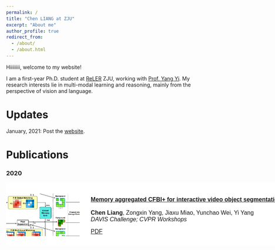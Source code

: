```yaml
---
permalink: /
title: "Chen LIANG at ZJU"
excerpt: "About me"
author_profile: true
redirect_from: 
  - /about/
  - /about.html
---
```


Hiiiiiiii, welcome to my website!

I am a first-year Ph.D. student at [ReLER](https://reler.net/) ZJU, working with [Prof. Yang Yi](https://profiles.uts.edu.au/Yi.Yang). My research interests lie in multi-modal learning and reasoning, mainly from the perspective of vision and language.

Updates
======
January, 2021: Post the [website](https://leonnnop.github.io/).

Publications
======
<h3>2020</h3>
<div class="publication">
    <div class="proimg">
        <img src="/images/memory+.png" class="publogo" width="200px">
    </div>
    <div class="procontext">
      <p> 
          <strong>
          <a href="https://davischallenge.org/challenge2020/papers/DAVIS-Interactive-Challenge-3rd-Team.pdf" class="first">Memory aggregated CFBI+ for interactive video object segmentation</a>
          </strong>
          <br>
          <br>
          <b>Chen Liang</b>, Zongxin Yang, Jiaxu Miao, Yunchao Wei, Yi Yang
          <br>
          <em>DAVIS Challenge; CVPR Workshops</em>
          <br>
          <span class="links">
              <a href="https://davischallenge.org/challenge2020/papers/DAVIS-Interactive-Challenge-3rd-Team.pdff" class="first">PDF</a>
          </span>
      </p>
    </div>
</div>


<style>
.publication .proimg {
  display: block;
  float: left;
  display: flex;
  align-items: center;
  height: 100%;
}
.publication .procontext {
  float: right;
  display: block;
  margin-block-start: 1em;
  margin-block-end: 1em;
  margin-inline-start: 0px;
  margin-inline-end: 0px;
}
.publication {
  padding: 0;
  font-family: Arial;
  font-size: 16px;
  background-color: #fff;
  float: left;
  width: 750px;
}
.publication {
  clear: left;
  padding-bottom: 0px;
  height: 170px;
}
.publication img {
  margin-top: 5px;
}
.publication p {
  height: 100px;
  padding-top: 5px;
}
.publogo {
  margin-right: 15px;
  float: left;
  border: 0;
}
.publication .links {
  position: relative;
  top: 15px;
}
</style>